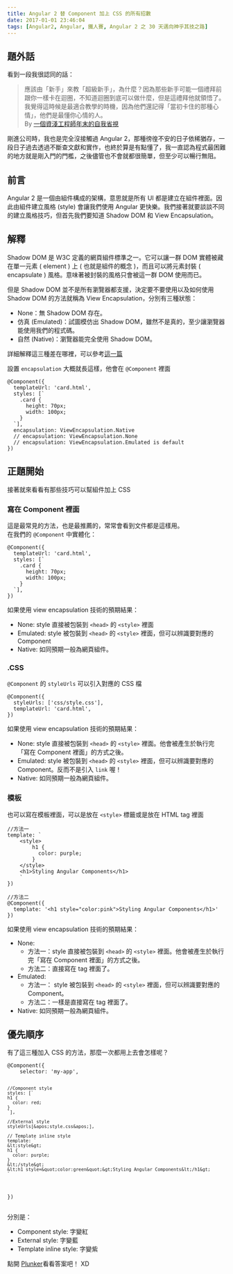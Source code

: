 ```yaml
---
title: Angular 2 替 Component 加上 CSS 的所有招數
date: 2017-01-01 23:46:04
tags: [Angular2, Angular, 鐵人賽, Angular 2 之 30 天邁向神乎其技之路]
---
```

<h2>&#x984C;&#x5916;&#x8A71;</h2>
<p>&#x770B;&#x5230;&#x4E00;&#x6BB5;&#x6211;&#x5F88;&#x8A8D;&#x540C;&#x7684;&#x8A71;&#xFF1A;</p>
<blockquote>
<p>&#x61C9;&#x8A72;&#x7531;&#x300C;&#x65B0;&#x624B;&#x300D;&#x4F86;&#x6559;&#x300C;&#x8D85;&#x7D1A;&#x65B0;&#x624B;&#x300D;&#xFF0C;&#x70BA;&#x4EC0;&#x9EBC;&#xFF1F;&#x56E0;&#x70BA;&#x90A3;&#x4E9B;&#x65B0;&#x624B;&#x53EF;&#x80FD;&#x4E00;&#x500B;&#x79AE;&#x62DC;&#x524D;&#x8DDF;&#x4F60;&#x4E00;&#x6A23;&#x5361;&#x5728;&#x8FF4;&#x5708;&#xFF0C;&#x4E0D;&#x77E5;&#x9053;&#x8FF4;&#x5708;&#x5230;&#x5E95;&#x53EF;&#x4EE5;&#x505A;&#x4EC0;&#x9EBC;&#xFF0C;&#x4F46;&#x662F;&#x9019;&#x79AE;&#x62DC;&#x4ED6;&#x5C31;&#x9818;&#x609F;&#x4E86;&#x3002;&#x6211;&#x89BA;&#x5F97;&#x9019;&#x6642;&#x5019;&#x662F;&#x6700;&#x9069;&#x5408;&#x6559;&#x5B78;&#x7684;&#x6642;&#x6A5F;&#xFF0C;&#x56E0;&#x70BA;&#x4ED6;&#x5011;&#x9084;&#x8A18;&#x5F97;&#x300C;&#x7576;&#x521D;&#x5361;&#x4F4F;&#x7684;&#x90A3;&#x7A2E;&#x5FC3;&#x60C5;&#x300D;&#xFF0C;&#x4ED6;&#x5011;&#x662F;&#x6700;&#x61C2;&#x4F60;&#x5FC3;&#x60C5;&#x7684;&#x4EBA;&#x3002;<br>
By <a href="https://blog.techbridge.cc/2016/12/31/review-2016/#sthash.sxQHVfKK.dpuf" target="_blank">&#x4E00;&#x500B;&#x8CC7;&#x6DFA;&#x5DE5;&#x7A0B;&#x5E2B;&#x5E74;&#x672B;&#x7684;&#x81EA;&#x6211;&#x7701;&#x8996;</a></p>
</blockquote>
<p>&#x525B;&#x9032;&#x516C;&#x53F8;&#x6642;&#xFF0C;&#x6211;&#x4E5F;&#x662F;&#x5B8C;&#x5168;&#x6C92;&#x63A5;&#x89F8;&#x904E; Angular 2&#xFF0C;&#x90A3;&#x7A2E;&#x5FAC;&#x5FA8;&#x4E0D;&#x5B89;&#x7684;&#x65E5;&#x5B50;&#x4F9D;&#x7A00;&#x7336;&#x5B58;&#xFF0C;&#x4E00;&#x6BB5;&#x65E5;&#x5B50;&#x904E;&#x53BB;&#x900F;&#x904E;&#x4E0D;&#x65B7;&#x67E5;&#x6587;&#x737B;&#x548C;&#x5BE6;&#x4F5C;&#xFF0C;&#x4E5F;&#x7D42;&#x65BC;&#x7B97;&#x662F;&#x6709;&#x9EDE;&#x61C2;&#x4E86;&#xFF0C;&#x6211;&#x4E00;&#x76F4;&#x8A8D;&#x70BA;&#x7A0B;&#x5F0F;&#x6700;&#x56F0;&#x96E3;&#x7684;&#x5730;&#x65B9;&#x5C31;&#x662F;&#x525B;&#x5165;&#x9580;&#x7684;&#x9580;&#x6ABB;&#xFF0C;&#x4E4B;&#x5F8C;&#x5118;&#x7BA1;&#x4E5F;&#x4E0D;&#x6703;&#x5C31;&#x90FD;&#x5F88;&#x7C21;&#x55AE;&#xFF0C;&#x4F46;&#x81F3;&#x5C11;&#x53EF;&#x4EE5;&#x66A2;&#x884C;&#x7121;&#x963B;&#x3002;</p>
<h2>&#x524D;&#x8A00;</h2>
<p>Angular 2 &#x662F;&#x4E00;&#x500B;&#x7531;&#x7D44;&#x4EF6;&#x69CB;&#x6210;&#x7684;&#x67B6;&#x69CB;&#xFF0C;&#x610F;&#x601D;&#x5C31;&#x662F;&#x6240;&#x6709; UI &#x90FD;&#x662F;&#x5EFA;&#x7ACB;&#x5728;&#x7D44;&#x4EF6;&#x88E1;&#x9762;&#x3002;&#x56E0;&#x6B64;&#x7531;&#x7D44;&#x4EF6;&#x5EFA;&#x7ACB;&#x98A8;&#x683C; (style) &#x6703;&#x8B93;&#x6211;&#x5011;&#x4F7F;&#x7528; Angular &#x66F4;&#x5FEB;&#x6A02;&#x3002;&#x6211;&#x5011;&#x63A5;&#x8457;&#x5C31;&#x8981;&#x8AC7;&#x8AC7;&#x4E0D;&#x540C;&#x7684;&#x5EFA;&#x7ACB;&#x98A8;&#x683C;&#x6280;&#x5DE7;&#xFF0C;&#x4F46;&#x9996;&#x5148;&#x6211;&#x5011;&#x8981;&#x77E5;&#x9053; Shadow DOM &#x548C; View Encapsulation&#x3002;</p>
<h2>&#x89E3;&#x91CB;</h2>
<p>Shadow DOM &#x662F; W3C &#x5B9A;&#x7FA9;&#x7684;&#x7DB2;&#x9801;&#x7D44;&#x4EF6;&#x6A19;&#x6E96;&#x4E4B;&#x4E00;&#x3002;&#x5B83;&#x53EF;&#x4EE5;&#x8B93;&#x4E00;&#x7FA4; DOM &#x5BE6;&#x9AD4;&#x88AB;&#x85CF;&#x5728;&#x55AE;&#x4E00;&#x5143;&#x7D20; ( element ) &#x4E0A; ( &#x4E5F;&#x5C31;&#x662F;&#x7D44;&#x4EF6;&#x7684;&#x6982;&#x5FF5; )&#xFF0C;&#x800C;&#x4E14;&#x53EF;&#x4EE5;&#x5C07;&#x5143;&#x7D20;&#x5C01;&#x88DD; ( encapsulate ) &#x98A8;&#x683C;&#x3002;&#x610F;&#x5473;&#x8457;&#x88AB;&#x5C01;&#x88DD;&#x7684;&#x98A8;&#x683C;&#x53EA;&#x6703;&#x88AB;&#x9019;&#x4E00;&#x7FA4; DOM &#x4F7F;&#x7528;&#x800C;&#x5DF2;&#x3002;</p>
<p>&#x4F46;&#x662F; Shadow DOM &#x4E26;&#x4E0D;&#x662F;&#x6240;&#x6709;&#x700F;&#x89BD;&#x5668;&#x90FD;&#x652F;&#x63F4;&#xFF0C;&#x6C7A;&#x5B9A;&#x8981;&#x4E0D;&#x8981;&#x4F7F;&#x7528;&#x4EE5;&#x53CA;&#x5982;&#x4F55;&#x4F7F;&#x7528; Shadow DOM &#x7684;&#x65B9;&#x6CD5;&#x5C31;&#x7A31;&#x70BA; View Encapsulation&#xFF0C;&#x5206;&#x5225;&#x6709;&#x4E09;&#x7A2E;&#x72C0;&#x614B;&#xFF1A;</p>
<ul>
<li>None&#xFF1A;&#x7121; Shadow DOM &#x5B58;&#x5728;&#x3002;</li>
<li>&#x4EFF;&#x771F; (Emulated)&#xFF1A;&#x8A66;&#x5716;&#x6A21;&#x4EFF;&#x51FA; Shadow DOM&#xFF0C;&#x96D6;&#x7136;&#x4E0D;&#x662F;&#x771F;&#x7684;&#xFF0C;&#x81F3;&#x5C11;&#x8B93;&#x700F;&#x89BD;&#x5668;&#x80FD;&#x4F7F;&#x7528;&#x6211;&#x5011;&#x7684;&#x7A0B;&#x5F0F;&#x78BC;&#x3002;</li>
<li>&#x81EA;&#x7136; (Native)&#xFF1A;&#x700F;&#x89BD;&#x5668;&#x80FD;&#x5B8C;&#x5168;&#x4F7F;&#x7528; Shadow DOM&#x3002;</li>
</ul>
<p>&#x8A73;&#x7D30;&#x89E3;&#x91CB;&#x9019;&#x4E09;&#x7A2E;&#x5DEE;&#x5728;&#x54EA;&#x88E1;&#xFF0C;&#x53EF;&#x4EE5;&#x53C3;&#x8003;<a href="https://ithelp.ithome.com.tw/articles/10186060" target="_blank">&#x9019;&#x4E00;&#x7BC7;</a></p>
<p>&#x8A2D;&#x7F6E; <code>encapsulation</code> &#x5927;&#x6982;&#x5C31;&#x9577;&#x9019;&#x6A23;&#xFF0C;&#x4ED6;&#x6703;&#x5728; <code>@Component</code> &#x88E1;&#x9762;</p>
<pre><code>@Component({
  templateUrl: &apos;card.html&apos;,
  styles: [`
    .card {
      height: 70px;
      width: 100px;
    }
  `],
  encapsulation: ViewEncapsulation.Native
  // encapsulation: ViewEncapsulation.None
  // encapsulation: ViewEncapsulation.Emulated is default 
})
</code></pre>
<h2>&#x6B63;&#x984C;&#x958B;&#x59CB;</h2>
<p>&#x63A5;&#x8457;&#x5C31;&#x4F86;&#x770B;&#x770B;&#x6709;&#x90A3;&#x4E9B;&#x6280;&#x5DE7;&#x53EF;&#x4EE5;&#x5E6B;&#x7D44;&#x4EF6;&#x52A0;&#x4E0A; CSS</p>
<h3>&#x5BEB;&#x5728; Component &#x88E1;&#x9762;</h3>
<p>&#x9019;&#x662F;&#x6700;&#x5E38;&#x898B;&#x7684;&#x65B9;&#x6CD5;&#xFF0C;&#x4E5F;&#x662F;&#x6700;&#x63A8;&#x85A6;&#x7684;&#xFF0C;&#x5E38;&#x5E38;&#x6703;&#x770B;&#x5230;&#x6587;&#x4EF6;&#x90FD;&#x662F;&#x9019;&#x6A23;&#x7528;&#x3002;<br>
&#x5728;&#x6211;&#x5011;&#x7684; <code>@Component</code> &#x4E2D;&#x5BE6;&#x9AD4;&#x5316;&#xFF1A;</p>
<pre><code>@Component({
  templateUrl: &apos;card.html&apos;,
  styles: [`
    .card {
      height: 70px;
      width: 100px;
    }
  `],
})
</code></pre>
<p>&#x5982;&#x679C;&#x4F7F;&#x7528; view encapsulation &#x6280;&#x8853;&#x7684;&#x9810;&#x671F;&#x7D50;&#x679C;&#xFF1A;</p>
<ul>
<li>None: style &#x76F4;&#x63A5;&#x88AB;&#x5305;&#x88DD;&#x5230; <code>&lt;head&gt;</code> &#x7684; <code>&lt;style&gt;</code> &#x88E1;&#x9762;</li>
<li>Emulated: style &#x88AB;&#x5305;&#x88DD;&#x5230; <code>&lt;head&gt;</code> &#x7684; <code>&lt;style&gt;</code> &#x88E1;&#x9762;&#xFF0C;&#x4F46;&#x53EF;&#x4EE5;&#x8FA8;&#x8B58;&#x8981;&#x5C0D;&#x61C9;&#x7684; Component</li>
<li>Native: &#x5982;&#x540C;&#x9810;&#x671F;&#x4E00;&#x822C;&#x70BA;&#x7DB2;&#x9801;&#x7D44;&#x4EF6;&#x3002;</li>
</ul>
<h3>.CSS</h3>
<p><code>@Component</code> &#x7684; <code>styleUrls</code> &#x53EF;&#x4EE5;&#x5F15;&#x5165;&#x5C0D;&#x61C9;&#x7684; CSS &#x6A94;</p>
<pre><code>@Component({
  styleUrls: [&apos;css/style.css&apos;],
  templateUrl: &apos;card.html&apos;,
})
</code></pre>
<p>&#x5982;&#x679C;&#x4F7F;&#x7528; view encapsulation &#x6280;&#x8853;&#x7684;&#x9810;&#x671F;&#x7D50;&#x679C;&#xFF1A;</p>
<ul>
<li>None: style &#x76F4;&#x63A5;&#x88AB;&#x5305;&#x88DD;&#x5230; <code>&lt;head&gt;</code> &#x7684; <code>&lt;style&gt;</code> &#x88E1;&#x9762;&#x3002;&#x4ED6;&#x6703;&#x88AB;&#x7522;&#x751F;&#x65BC;&#x57F7;&#x884C;&#x5B8C;&#x300C;&#x5BEB;&#x5728; Component &#x88E1;&#x9762;&#x300D;&#x7684;&#x65B9;&#x5F0F;&#x4E4B;&#x5F8C;&#x3002;</li>
<li>Emulated: style &#x88AB;&#x5305;&#x88DD;&#x5230; <code>&lt;head&gt;</code> &#x7684; <code>&lt;style&gt;</code> &#x88E1;&#x9762;&#xFF0C;&#x4F46;&#x53EF;&#x4EE5;&#x8FA8;&#x8B58;&#x8981;&#x5C0D;&#x61C9;&#x7684; Component&#x3002;&#x53CD;&#x800C;&#x4E0D;&#x662F;&#x5F15;&#x5165; <code>link</code> &#x5594;&#xFF01;</li>
<li>Native: &#x5982;&#x540C;&#x9810;&#x671F;&#x4E00;&#x822C;&#x70BA;&#x7DB2;&#x9801;&#x7D44;&#x4EF6;&#x3002;</li>
</ul>
<h3>&#x6A21;&#x677F;</h3>
<p>&#x4E5F;&#x53EF;&#x4EE5;&#x5BEB;&#x5728;&#x6A21;&#x677F;&#x88E1;&#x9762;&#xFF0C;&#x53EF;&#x4EE5;&#x662F;&#x653E;&#x5728; <code>&lt;style&gt;</code> &#x6A19;&#x7C64;&#x6216;&#x662F;&#x653E;&#x5728; HTML tag &#x88E1;&#x9762;</p>
<pre><code>//&#x65B9;&#x6CD5;&#x4E00;
template: `
    &lt;style&gt;
        h1 {
          color: purple;
        }
    &lt;/style&gt;
    &lt;h1&gt;Styling Angular Components&lt;/h1&gt;
    `
})
</code></pre>
<pre><code>//&#x65B9;&#x6CD5;&#x4E8C;
@Component({
  template: &apos;&lt;h1 style=&quot;color:pink&quot;&gt;Styling Angular Components&lt;/h1&gt;&apos;
})
</code></pre>
<p>&#x5982;&#x679C;&#x4F7F;&#x7528; view encapsulation &#x6280;&#x8853;&#x7684;&#x9810;&#x671F;&#x7D50;&#x679C;&#xFF1A;</p>
<ul>
<li>None:
<ul>
<li>&#x65B9;&#x6CD5;&#x4E00;&#xFF1A;style &#x76F4;&#x63A5;&#x88AB;&#x5305;&#x88DD;&#x5230; <code>&lt;head&gt;</code> &#x7684; <code>&lt;style&gt;</code> &#x88E1;&#x9762;&#x3002;&#x4ED6;&#x6703;&#x88AB;&#x7522;&#x751F;&#x65BC;&#x57F7;&#x884C;&#x5B8C;&#x300C;&#x5BEB;&#x5728; Component &#x88E1;&#x9762;&#x300D;&#x7684;&#x65B9;&#x5F0F;&#x4E4B;&#x5F8C;&#x3002;</li>
<li>&#x65B9;&#x6CD5;&#x4E8C;&#xFF1A;&#x76F4;&#x63A5;&#x5BEB;&#x5728; tag &#x88E1;&#x9762;&#x4E86;&#x3002;</li>
</ul>
</li>
<li>Emulated:
<ul>
<li>&#x65B9;&#x6CD5;&#x4E00;&#xFF1A; style &#x88AB;&#x5305;&#x88DD;&#x5230; <code>&lt;head&gt;</code> &#x7684; <code>&lt;style&gt;</code> &#x88E1;&#x9762;&#xFF0C;&#x4F46;&#x53EF;&#x4EE5;&#x8FA8;&#x8B58;&#x8981;&#x5C0D;&#x61C9;&#x7684; Component&#x3002;</li>
<li>&#x65B9;&#x6CD5;&#x4E8C;&#xFF1A;&#x4E00;&#x6A23;&#x662F;&#x76F4;&#x63A5;&#x5BEB;&#x5728; tag &#x88E1;&#x9762;&#x4E86;&#x3002;</li>
</ul>
</li>
<li>Native: &#x5982;&#x540C;&#x9810;&#x671F;&#x4E00;&#x822C;&#x70BA;&#x7DB2;&#x9801;&#x7D44;&#x4EF6;&#x3002;</li>
</ul>
<h2>&#x512A;&#x5148;&#x9806;&#x5E8F;</h2>
<p>&#x6709;&#x4E86;&#x9019;&#x4E09;&#x7A2E;&#x52A0;&#x5165; CSS &#x7684;&#x65B9;&#x6CD5;&#xFF0C;&#x90A3;&#x9EBC;&#x4E00;&#x6B21;&#x90FD;&#x7528;&#x4E0A;&#x53BB;&#x6703;&#x600E;&#x6A23;&#x5462;&#xFF1F;</p>
<pre><code>@Component({
	selector: &apos;my-app&apos;,
    
	//Component style
	styles: [`
	h1 {
	  color: red;
	}
	`],
    
	//External style
	styleUrls[&apos;style.css&apos;],
    
    // Template inline style
	template: `
	&lt;style&gt;
	h1 {
	  color: purple;
	}
	&lt;/style&gt;
	&lt;h1 style=&quot;color:green&quot;&gt;Styling Angular Components&lt;/h1&gt;
	`
})
</code></pre>
<p>&#x5206;&#x5225;&#x662F;&#xFF1A;</p>
<ul>
<li>Component style: &#x5B57;&#x8B8A;&#x7D05;</li>
<li>External style: &#x5B57;&#x8B8A;&#x85CD;</li>
<li>Template inline style: &#x5B57;&#x8B8A;&#x7D2B;</li>
</ul>
<p>&#x9EDE;&#x958B; <a href="https://embed.plnkr.co/2LQMW6sibl9qoqkXhW6P" target="_blank">Plunker</a>&#x770B;&#x770B;&#x7B54;&#x6848;&#x5427;&#xFF01; XD</p>
 <br>
                                                    </div>
                    </div>
                
